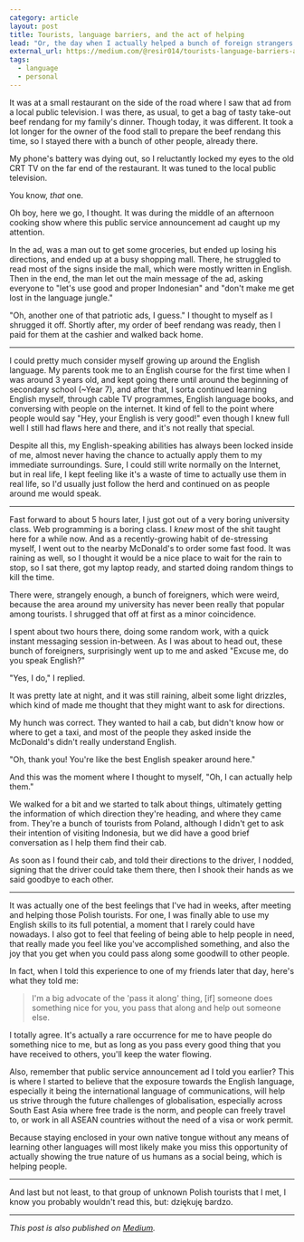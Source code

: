 ```yaml
---
category: article
layout: post
title: Tourists, language barriers, and the act of helping
lead: "Or, the day when I actually helped a bunch of foreign strangers and felt much better afterwards."
external_url: https://medium.com/@resir014/tourists-language-barriers-and-the-act-of-helping-bd9fdafb7067
tags:
  - language
  - personal
---
```


It was at a small restaurant on the side of the road where I saw that ad from a local public television. I was there, as usual, to get a bag of tasty take-out beef rendang for my family's dinner. Though today, it was different. It took a lot longer for the owner of the food stall to prepare the beef rendang this time, so I stayed there with a bunch of other people, already there.

My phone's battery was dying out, so I reluctantly locked my eyes to the old CRT TV on the far end of the restaurant. It was tuned to the local public television.

You know, *that* one.

Oh boy, here we go, I thought. It was during the middle of an afternoon cooking show where this public service announcement ad caught up my attention.

In the ad, was a man out to get some groceries, but ended up losing his directions, and ended up at a busy shopping mall. There, he struggled to read most of the signs inside the mall, which were mostly written in English. Then in the end, the man let out the main message of the ad, asking everyone to "let's use good and proper Indonesian" and "don't make me get lost in the language jungle."

"Oh, another one of that patriotic ads, I guess." I thought to myself as I shrugged it off. Shortly after, my order of beef rendang was ready, then I paid for them at the cashier and walked back home.

***

I could pretty much consider myself growing up around the English language. My parents took me to an English course for the first time when I was around 3 years old, and kept going there until around the beginning of secondary school (~Year 7), and after that, I sorta continued learning English myself, through cable TV programmes, English language books, and conversing with people on the internet. It kind of fell to the point where people would say "Hey, your English is very good!" even though I knew full well I still had flaws here and there, and it's not really that special.

Despite all this, my English-speaking abilities has always been locked inside of me, almost never having the chance to actually apply them to my immediate surroundings. Sure, I could still write normally on the Internet, but in real life, I kept feeling like it's a waste of time to actually use them in real life, so I'd usually just follow the herd and continued on as people around me would speak.

***

Fast forward to about 5 hours later, I just got out of a very boring university class. Web programming is a boring class. I *knew* most of the shit taught here for a while now. And as a recently-growing habit of de-stressing myself, I went out to the nearby McDonald's to order some fast food. It was raining as well, so I thought it would be a nice place to wait for the rain to stop, so I sat there, got my laptop ready, and started doing random things to kill the time.

There were, strangely enough, a bunch of foreigners, which were weird, because the area around my university has never been really that popular among tourists. I shrugged that off at first as a minor coincidence.

I spent about two hours there, doing some random work, with a quick instant messaging session in-between. As I was about to head out, these bunch of foreigners, surprisingly went up to me and asked "Excuse me, do you speak English?"

"Yes, I do," I replied.

It was pretty late at night, and it was still raining, albeit some light drizzles, which kind of made me thought that they might want to ask for directions.

My hunch was correct. They wanted to hail a cab, but didn't know how or where to get a taxi, and most of the people they asked inside the McDonald's didn't really understand English.

"Oh, thank you! You're like the best English speaker around here."

And this was the moment where I thought to myself, "Oh, I can actually help them."

We walked for a bit and we started to talk about things, ultimately getting the information of which direction they're heading, and where they came from. They're a bunch of tourists from Poland, although I didn't get to ask their intention of visiting Indonesia, but we did have a good brief conversation as I help them find their cab.

As soon as I found their cab, and told their directions to the driver, I nodded, signing that the driver could take them there, then I shook their hands as we said goodbye to each other.

***

It was actually one of the best feelings that I've had in weeks, after meeting and helping those Polish tourists. For one, I was finally able to use my English skills to its full potential, a moment that I rarely could have nowadays. I also got to feel that feeling of being able to help people in need, that really made you feel like you've accomplished something, and also the joy that you get when you could pass along some goodwill to other people.

In fact, when I told this experience to one of my friends later that day, here's what they told me:

> I'm a big advocate of the 'pass it along' thing, [if] someone does something nice for you, you pass that along and help out someone else.

I totally agree. It's actually a rare occurrence for me to have people do something nice to me, but as long as you pass every good thing that you have received to others, you'll keep the water flowing.

Also, remember that public service announcement ad I told you earlier? This is where I started to believe that the exposure towards the English language, especially it being the international language of communications, will help us strive through the future challenges of globalisation, especially across South East Asia where free trade is the norm, and people can freely travel to, or work in all ASEAN countries without the need of a visa or work permit.

Because staying enclosed in your own native tongue without any means of learning other languages will most likely make you miss this opportunity of actually showing the true nature of us humans as a social being, which is helping people.

***

And last but not least, to that group of unknown Polish tourists that I met, I know you probably wouldn't read this, but: dziękuję bardzo.

***

*This post is also published on [Medium](https://medium.com/@resir014/tourists-language-barriers-and-the-act-of-helping-bd9fdafb7067).*
